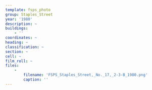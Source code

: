 ```yaml
---
template: fsps_photo
group: Staples_Street
year: '1980'
description: ~
buildings:
    - ''
coordinates: ~
heading: ~
classification: ~
section: ~
cell: ~
film_roll: ~
files:
    -
        filename: 'FSPS_Staples_Street,_No._17,_2-3-B_1980.png'
        caption: ''
---
```

